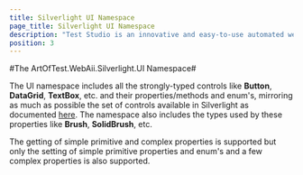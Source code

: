 ```yaml
---
title: Silverlight UI Namespace
page_title: Silverlight UI Namespace
description: "Test Studio is an innovative and easy-to-use automated web, WPF and load testing solution. Test Studio tests support essential technologies like ASP.NET AJAX, Silverlight, PHP and MVC. HTML5, Testing framework, functional testing, performance testing, load testing, exploratory testing, manual testing."
position: 3
---
```

#The ArtOfTest.WebAii.Silverlight.UI Namespace#

The UI namespace includes all the strongly-typed controls like **Button**, **DataGrid**, **TextBox**, etc. and their properties/methods and enum's, mirroring as much as possible the set of controls available in Silverlight as documented <a href="http://msdn.microsoft.com/en-us/library/system.windows.frameworkelement(VS.96).aspx" target="_blank">here</a>. The namespace also includes the types used by these properties like **Brush**, **SolidBrush**, etc.
 
The getting of simple primitive and complex properties is supported but only the setting of simple primitive properties and enum's and a few complex properties is also supported.


